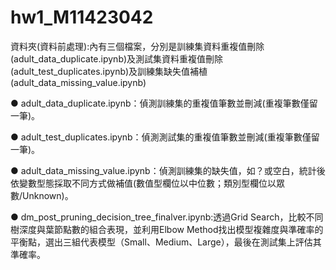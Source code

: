 # hw1_M11423042

資料夾(資料前處理):內有三個檔案，分別是訓練集資料重複值刪除(adult_data_duplicate.ipynb)及測試集資料重複值刪除(adult_test_duplicates.ipynb)及訓練集缺失值補植(adult_data_missing_value.ipynb)
  
  ● adult_data_duplicate.ipynb：偵測訓練集的重複值筆數並刪減(重複筆數僅留一筆)。
  
  ● adult_test_duplicates.ipynb：偵測測試集的重複值筆數並刪減(重複筆數僅留一筆)。
  
  ● adult_data_missing_value.ipynb：偵測訓練集的缺失值，如？或空白，統計後依變數型態採取不同方式做補值(數值型欄位以中位數；類別型欄位以眾數/Unknown)。




  
  ● dm_post_pruning_decision_tree_finalver.ipynb:透過Grid Search，比較不同樹深度與葉節點數的組合表現，並利用Elbow Method找出模型複雜度與準確率的平衡點，選出三組代表模型（Small、Medium、Large），最後在測試集上評估其準確率。
